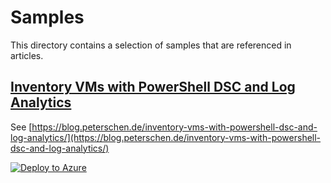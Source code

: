 # Samples #
This directory contains a selection of samples that are referenced in articles.

## [Inventory VMs with PowerShell DSC and Log Analytics](publish-to-social-with-logic-apps/azuredeploy.json) ##
See [https://blog.peterschen.de/inventory-vms-with-powershell-dsc-and-log-analytics/](https://blog.peterschen.de/inventory-vms-with-powershell-dsc-and-log-analytics/)

[![Deploy to Azure](https://azuredeploy.net/deploybutton.png)](https://portal.azure.com/#create/Microsoft.Template/uri/https%3A%2F%2Fgithub.com%2Fpeterschen%2Fblog%2Fblob%2Fmaster%2Fsamples%2Finventory-with-powershell-and-la%2Fazuredeploy.json)